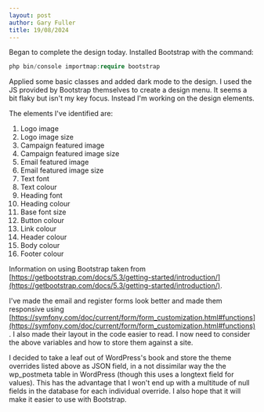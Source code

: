 ```yaml
---
layout: post
author: Gary Fuller
title: 19/08/2024
---
```


Began to complete the design today. Installed Bootstrap with the command:

```php
php bin/console importmap:require bootstrap
```

Applied some basic classes and added dark mode to the design. I used the JS provided by Bootstrap themselves to create a design menu. It seems a bit flaky but isn't my key focus. Instead I'm working on the design elements.

The elements I've identified are:

1. Logo image
2. Logo image size
3. Campaign featured image
4. Campaign featured image size
5. Email featured image
6. Email featured image size
7. Text font
8. Text colour
9. Heading font
10. Heading colour
11. Base font size
12. Button colour
13. Link colour
14. Header colour
15. Body colour
16. Footer colour

Information on using Bootstrap taken from [https://getbootstrap.com/docs/5.3/getting-started/introduction/](https://getbootstrap.com/docs/5.3/getting-started/introduction/).

I've made the email and register forms look better and made them responsive using [https://symfony.com/doc/current/form/form_customization.html#functions](https://symfony.com/doc/current/form/form_customization.html#functions). I also made their layout in the code easier to read. I now need to consider the above variables and how to store them against a site.

I decided to take a leaf out of WordPress's book and store the theme overrides listed above as JSON field, in a not dissimilar way the the wp_postmeta table in WordPress (though this uses a longtext field for values). This has the advantage that I won't end up with a multitude of null fields in the database for each individual override. I also hope that it will make it easier to use with Bootstrap.
